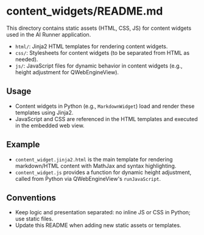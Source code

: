 # content_widgets/README.md

This directory contains static assets (HTML, CSS, JS) for content widgets used in the AI Runner application.

- `html/`: Jinja2 HTML templates for rendering content widgets.
- `css/`: Stylesheets for content widgets (to be separated from HTML as needed).
- `js/`: JavaScript files for dynamic behavior in content widgets (e.g., height adjustment for QWebEngineView).

## Usage

- Content widgets in Python (e.g., `MarkdownWidget`) load and render these templates using Jinja2.
- JavaScript and CSS are referenced in the HTML templates and executed in the embedded web view.

## Example

- `content_widget.jinja2.html` is the main template for rendering markdown/HTML content with MathJax and syntax highlighting.
- `content_widget.js` provides a function for dynamic height adjustment, called from Python via QWebEngineView's `runJavaScript`.

## Conventions

- Keep logic and presentation separated: no inline JS or CSS in Python; use static files.
- Update this README when adding new static assets or templates.
